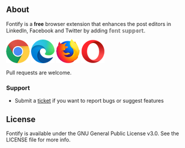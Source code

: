 ## About

Fontify is a 𝐟𝐫𝐞𝐞 browser extension that enhances the post editors in LinkedIn, Facebook and Twitter by adding 𝕗𝕠𝕟𝕥 𝕤𝕦𝕡𝕡𝕠𝕣𝕥.

[![Chrome](assets/chrome.png "Chrome")](https://chrome.google.com/webstore/detail/fontify/dgoaelolmehccnegjlhmklglgmnennai)
[![Edge](assets/edge.png "Edge")](https://microsoftedge.microsoft.com/addons/detail/fontify/pmocofckdndbfabkocnjglgnddiginmm)
[![Firefox](assets/firefox.png "Firefox")](https://addons.mozilla.org/en-GB/firefox/addon/fontify/)
[![Opera](assets/opera.png "Opera")](https://addons.opera.com/en-gb/extensions/details/fontify/)

Pull requests are welcome.

### Support

* Submit a [ticket](https://github.com/EranBoudjnah/Fontify/issues/new) if you want to report bugs or suggest features

## License

Fontify is available under the GNU General Public License v3.0. See the LICENSE file for more info.
